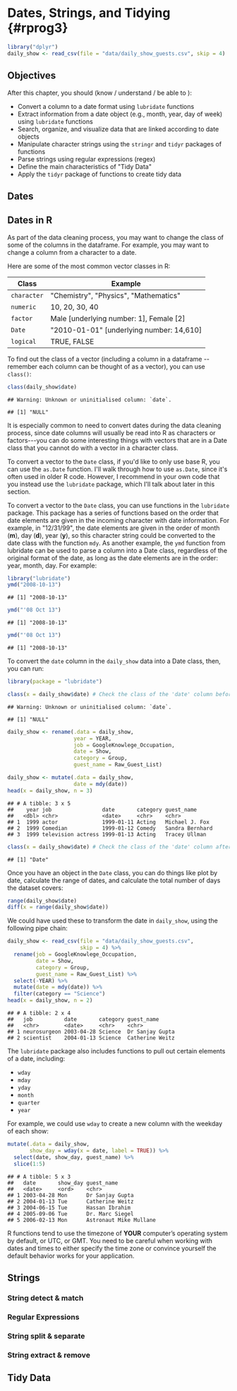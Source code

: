 # Dates, Strings, and Tidying {#rprog3}




```r
library("dplyr")
daily_show <- read_csv(file = "data/daily_show_guests.csv", skip = 4)
```

## Objectives

After this chapter, you should (know / understand / be able to ):

- Convert a column to a date format using `lubridate` functions
- Extract information from a date object (e.g., month, year, day of week) using `lubridate` functions
- Search, organize, and visualize data that are linked according to date objects
- Manipulate character strings using the `stringr` and `tidyr` packages of functions
- Parse strings using regular expressions (regex)
- Define the main characteristics of "Tidy Data"
- Apply the `tidyr` package of functions to create tidy data


## Dates
## Dates in R

As part of the data cleaning process, you may want to change the class of some
of the columns in the dataframe. For example, you may want to change a column
from a character to a date.

Here are some of the most common vector classes in R:

Class        | Example
------------ | -----------------------------------
`character`  | "Chemistry", "Physics", "Mathematics"
`numeric`    | 10, 20, 30, 40
`factor`     | Male [underlying number: 1], Female [2]
`Date`       | "2010-01-01" [underlying number: 14,610]
`logical`    | TRUE, FALSE

To find out the class of a vector (including a column in a dataframe -- remember
each column can be thought of as a vector), you can use `class()`:


```r
class(daily_show$date)
```

```
## Warning: Unknown or uninitialised column: `date`.
```

```
## [1] "NULL"
```

It is especially common to need to convert dates during the data cleaning
process, since date columns will usually be read into R as characters or
factors---you can do some interesting things with vectors that are in a Date
class that you cannot do with a vector in a character class.

To convert a vector to the `Date` class, if you'd like to only use base R, you
can use the `as.Date` function. I'll walk through how to use `as.Date`, since
it's often used in older R code. However, I recommend in your own code that you
instead use the `lubridate` package, which I'll talk about later in this
section.

To convert a vector to the `Date` class, you can use functions in the
`lubridate` package. This package has a series of functions based on the order
that date elements are given in the incoming character with date information.
For example, in "12/31/99", the date elements are given in the order of month
(**m**), day (**d**), year (**y**), so this character string could be converted
to the date class with the function `mdy`. As another example, the `ymd`
function from lubridate can be used to parse a column into a Date class,
regardless of the original format of the date, as long as the date elements are
in the order: year, month, day. For example:


```r
library("lubridate")
ymd("2008-10-13")
```

```
## [1] "2008-10-13"
```

```r
ymd("'08 Oct 13")
```

```
## [1] "2008-10-13"
```

```r
ymd("'08 Oct 13")
```

```
## [1] "2008-10-13"
```

To convert the `date` column in the `daily_show` data into a Date
class, then, you can run:


```r
library(package = "lubridate")

class(x = daily_show$date) # Check the class of the 'date' column before mutating it
```

```
## Warning: Unknown or uninitialised column: `date`.
```

```
## [1] "NULL"
```

```r
daily_show <- rename(.data = daily_show,
                     year = YEAR,
                     job = GoogleKnowlege_Occupation, 
                     date = Show, 
                     category = Group,
                     guest_name = Raw_Guest_List)

daily_show <- mutate(.data = daily_show,
                     date = mdy(date))
head(x = daily_show, n = 3)
```

```
## # A tibble: 3 x 5
##    year job                date       category guest_name     
##   <dbl> <chr>              <date>     <chr>    <chr>          
## 1  1999 actor              1999-01-11 Acting   Michael J. Fox 
## 2  1999 Comedian           1999-01-12 Comedy   Sandra Bernhard
## 3  1999 television actress 1999-01-13 Acting   Tracey Ullman
```

```r
class(x = daily_show$date) # Check the class of the 'date' column after mutating it
```

```
## [1] "Date"
```

Once you have an object in the `Date` class, you can do things like plot by
date, calculate the range of dates, and calculate the total number of days the
dataset covers:


```r
range(daily_show$date)
diff(x = range(daily_show$date))
```

We could have used these to transform the date in `daily_show`, using the following pipe chain: 


```r
daily_show <- read_csv(file = "data/daily_show_guests.csv",
                       skip = 4) %>%
  rename(job = GoogleKnowlege_Occupation, 
         date = Show,
         category = Group,
         guest_name = Raw_Guest_List) %>%
  select(-YEAR) %>%
  mutate(date = mdy(date)) %>%
  filter(category == "Science")
head(x = daily_show, n = 2)
```

```
## # A tibble: 2 x 4
##   job          date       category guest_name     
##   <chr>        <date>     <chr>    <chr>          
## 1 neurosurgeon 2003-04-28 Science  Dr Sanjay Gupta
## 2 scientist    2004-01-13 Science  Catherine Weitz
```

The `lubridate` package also includes functions to pull out certain elements of a date, including: 

- `wday`
- `mday`
- `yday`
- `month`
- `quarter`
- `year`

For example, we could use `wday` to create a new column with the weekday of each show: 


```r
mutate(.data = daily_show,
       show_day = wday(x = date, label = TRUE)) %>%
  select(date, show_day, guest_name) %>%
  slice(1:5)
```

```
## # A tibble: 5 x 3
##   date       show_day guest_name            
##   <date>     <ord>    <chr>                 
## 1 2003-04-28 Mon      Dr Sanjay Gupta       
## 2 2004-01-13 Tue      Catherine Weitz       
## 3 2004-06-15 Tue      Hassan Ibrahim        
## 4 2005-09-06 Tue      Dr. Marc Siegel       
## 5 2006-02-13 Mon      Astronaut Mike Mullane
```

<div class="rmdwarning">
<p>R functions tend to use the timezone of <strong>YOUR</strong> computer’s operating system by default, or UTC, or GMT. You need to be careful when working with dates and times to either specify the time zone or convince yourself the default behavior works for your application.</p>
</div>

## Strings

### String detect & match

### Regular Expressions

### String split & separate

### String extract & remove

## Tidy Data



